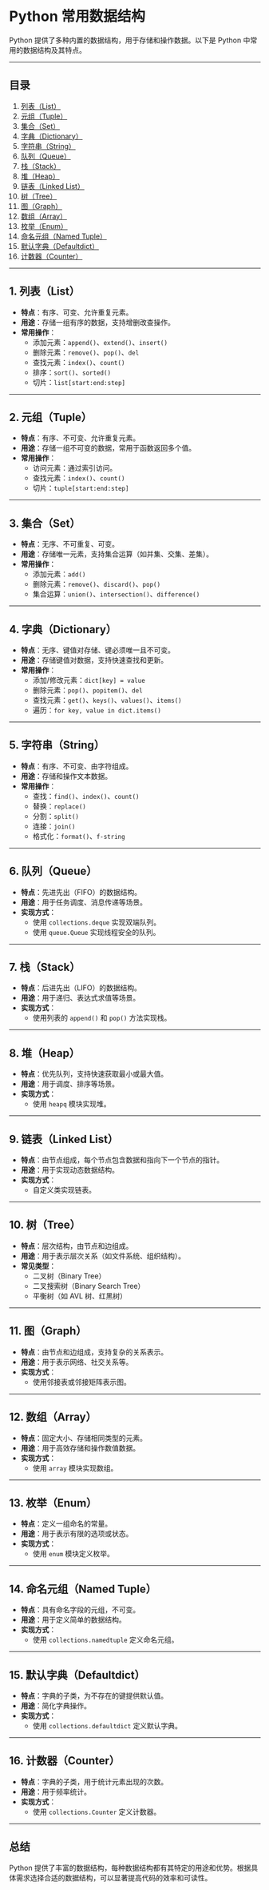 # Python 常用数据结构

Python 提供了多种内置的数据结构，用于存储和操作数据。以下是 Python 中常用的数据结构及其特点。

---

## 目录
1. [列表（List）](#1-列表list)
2. [元组（Tuple）](#2-元组tuple)
3. [集合（Set）](#3-集合set)
4. [字典（Dictionary）](#4-字典dictionary)
5. [字符串（String）](#5-字符串string)
6. [队列（Queue）](#6-队列queue)
7. [栈（Stack）](#7-栈stack)
8. [堆（Heap）](#8-堆heap)
9. [链表（Linked List）](#9-链表linked-list)
10. [树（Tree）](#10-树tree)
11. [图（Graph）](#11-图graph)
12. [数组（Array）](#12-数组array)
13. [枚举（Enum）](#13-枚举enum)
14. [命名元组（Named Tuple）](#14-命名元组named-tuple)
15. [默认字典（Defaultdict）](#15-默认字典defaultdict)
16. [计数器（Counter）](#16-计数器counter)

---

## 1. 列表（List）
- **特点**：有序、可变、允许重复元素。
- **用途**：存储一组有序的数据，支持增删改查操作。
- **常用操作**：
  - 添加元素：`append()`、`extend()`、`insert()`
  - 删除元素：`remove()`、`pop()`、`del`
  - 查找元素：`index()`、`count()`
  - 排序：`sort()`、`sorted()`
  - 切片：`list[start:end:step]`

---

## 2. 元组（Tuple）
- **特点**：有序、不可变、允许重复元素。
- **用途**：存储一组不可变的数据，常用于函数返回多个值。
- **常用操作**：
  - 访问元素：通过索引访问。
  - 查找元素：`index()`、`count()`
  - 切片：`tuple[start:end:step]`

---

## 3. 集合（Set）
- **特点**：无序、不可重复、可变。
- **用途**：存储唯一元素，支持集合运算（如并集、交集、差集）。
- **常用操作**：
  - 添加元素：`add()`
  - 删除元素：`remove()`、`discard()`、`pop()`
  - 集合运算：`union()`、`intersection()`、`difference()`

---

## 4. 字典（Dictionary）
- **特点**：无序、键值对存储、键必须唯一且不可变。
- **用途**：存储键值对数据，支持快速查找和更新。
- **常用操作**：
  - 添加/修改元素：`dict[key] = value`
  - 删除元素：`pop()`、`popitem()`、`del`
  - 查找元素：`get()`、`keys()`、`values()`、`items()`
  - 遍历：`for key, value in dict.items()`

---

## 5. 字符串（String）
- **特点**：有序、不可变、由字符组成。
- **用途**：存储和操作文本数据。
- **常用操作**：
  - 查找：`find()`、`index()`、`count()`
  - 替换：`replace()`
  - 分割：`split()`
  - 连接：`join()`
  - 格式化：`format()`、`f-string`

---

## 6. 队列（Queue）
- **特点**：先进先出（FIFO）的数据结构。
- **用途**：用于任务调度、消息传递等场景。
- **实现方式**：
  - 使用 `collections.deque` 实现双端队列。
  - 使用 `queue.Queue` 实现线程安全的队列。

---

## 7. 栈（Stack）
- **特点**：后进先出（LIFO）的数据结构。
- **用途**：用于递归、表达式求值等场景。
- **实现方式**：
  - 使用列表的 `append()` 和 `pop()` 方法实现栈。

---

## 8. 堆（Heap）
- **特点**：优先队列，支持快速获取最小或最大值。
- **用途**：用于调度、排序等场景。
- **实现方式**：
  - 使用 `heapq` 模块实现堆。

---

## 9. 链表（Linked List）
- **特点**：由节点组成，每个节点包含数据和指向下一个节点的指针。
- **用途**：用于实现动态数据结构。
- **实现方式**：
  - 自定义类实现链表。

---

## 10. 树（Tree）
- **特点**：层次结构，由节点和边组成。
- **用途**：用于表示层次关系（如文件系统、组织结构）。
- **常见类型**：
  - 二叉树（Binary Tree）
  - 二叉搜索树（Binary Search Tree）
  - 平衡树（如 AVL 树、红黑树）

---

## 11. 图（Graph）
- **特点**：由节点和边组成，支持复杂的关系表示。
- **用途**：用于表示网络、社交关系等。
- **实现方式**：
  - 使用邻接表或邻接矩阵表示图。

---

## 12. 数组（Array）
- **特点**：固定大小、存储相同类型的元素。
- **用途**：用于高效存储和操作数值数据。
- **实现方式**：
  - 使用 `array` 模块实现数组。

---

## 13. 枚举（Enum）
- **特点**：定义一组命名的常量。
- **用途**：用于表示有限的选项或状态。
- **实现方式**：
  - 使用 `enum` 模块定义枚举。

---

## 14. 命名元组（Named Tuple）
- **特点**：具有命名字段的元组，不可变。
- **用途**：用于定义简单的数据结构。
- **实现方式**：
  - 使用 `collections.namedtuple` 定义命名元组。

---

## 15. 默认字典（Defaultdict）
- **特点**：字典的子类，为不存在的键提供默认值。
- **用途**：简化字典操作。
- **实现方式**：
  - 使用 `collections.defaultdict` 定义默认字典。

---

## 16. 计数器（Counter）
- **特点**：字典的子类，用于统计元素出现的次数。
- **用途**：用于频率统计。
- **实现方式**：
  - 使用 `collections.Counter` 定义计数器。

---

## 总结
Python 提供了丰富的数据结构，每种数据结构都有其特定的用途和优势。根据具体需求选择合适的数据结构，可以显著提高代码的效率和可读性。
